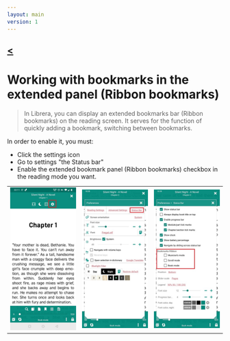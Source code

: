 ```yaml
---
layout: main
version: 1
---
```

[<](/wiki/faq)
---
# Working with bookmarks in the extended panel (Ribbon bookmarks)

> In Librera, you can display an extended bookmarks bar (Ribbon bookmarks) on the reading screen. It serves for the function of quickly adding a bookmark, switching between bookmarks.

In order to enable it, you must:

* Click the settings icon
* Go to settings "the Status bar"
* Enable the extended bookmark panel (Ribbon bookmarks) checkbox in the reading mode you want.

||||
|-|-|-|
|![](1.jpg)|![](2.jpg)|![](3.jpg)|
